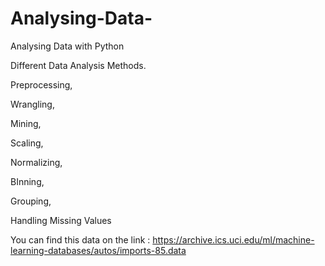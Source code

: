 # Analysing-Data-
Analysing Data with Python


Different Data Analysis Methods. 

  Preprocessing,   
  
  Wrangling,   
  
  Mining,    
  
  Scaling,    
  
  Normalizing,  
  
  BInning,  
  
  Grouping,
     
  Handling Missing Values
  
  You can find this data on the link :  https://archive.ics.uci.edu/ml/machine-learning-databases/autos/imports-85.data




